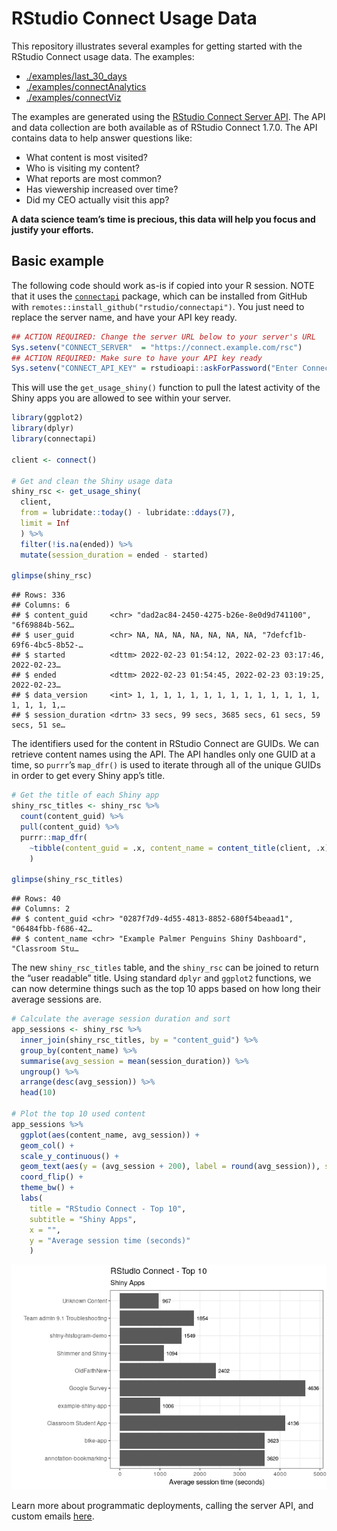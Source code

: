 
# RStudio Connect Usage Data

This repository illustrates several examples for getting started with
the RStudio Connect usage data. The examples:

-   [./examples/last_30_days](./examples/last_30_days)
-   [./examples/connectAnalytics](./examples/connectAnalytics)
-   [./examples/connectViz](./examples/connectViz)

The examples are generated using the [RStudio Connect Server
API](https://docs.rstudio.com/connect/api). The API and data collection
are both available as of RStudio Connect 1.7.0. The API contains data to
help answer questions like:

-   What content is most visited?
-   Who is visiting my content?
-   What reports are most common?
-   Has viewership increased over time?
-   Did my CEO actually visit this app?

**A data science team’s time is precious, this data will help you focus
and justify your efforts.**

## Basic example

The following code should work as-is if copied into your R session. NOTE
that it uses the [`connectapi`](https://github.com/rstudio/connectapi)
package, which can be installed from GitHub with
`remotes::install_github("rstudio/connectapi")`. You just need to
replace the server name, and have your API key ready.

``` r
## ACTION REQUIRED: Change the server URL below to your server's URL
Sys.setenv("CONNECT_SERVER"  = "https://connect.example.com/rsc") 
## ACTION REQUIRED: Make sure to have your API key ready
Sys.setenv("CONNECT_API_KEY" = rstudioapi::askForPassword("Enter Connect Token:")) 
```

This will use the `get_usage_shiny()` function to pull the latest
activity of the Shiny apps you are allowed to see within your server.

``` r
library(ggplot2)
library(dplyr)
library(connectapi)

client <- connect()

# Get and clean the Shiny usage data
shiny_rsc <- get_usage_shiny(
  client,
  from = lubridate::today() - lubridate::ddays(7), 
  limit = Inf
  ) %>%
  filter(!is.na(ended)) %>%
  mutate(session_duration = ended - started)

glimpse(shiny_rsc)
```

    ## Rows: 336
    ## Columns: 6
    ## $ content_guid     <chr> "dad2ac84-2450-4275-b26e-8e0d9d741100", "6f69884b-562…
    ## $ user_guid        <chr> NA, NA, NA, NA, NA, NA, NA, "7defcf1b-69f6-4bc5-8b52-…
    ## $ started          <dttm> 2022-02-23 01:54:12, 2022-02-23 03:17:46, 2022-02-23…
    ## $ ended            <dttm> 2022-02-23 01:54:45, 2022-02-23 03:19:25, 2022-02-23…
    ## $ data_version     <int> 1, 1, 1, 1, 1, 1, 1, 1, 1, 1, 1, 1, 1, 1, 1, 1, 1, 1,…
    ## $ session_duration <drtn> 33 secs, 99 secs, 3685 secs, 61 secs, 59 secs, 51 se…

The identifiers used for the content in RStudio Connect are GUIDs. We
can retrieve content names using the API. The API handles only one GUID
at a time, so `purrr`’s `map_dfr()` is used to iterate through all of
the unique GUIDs in order to get every Shiny app’s title.

``` r
# Get the title of each Shiny app
shiny_rsc_titles <- shiny_rsc %>%
  count(content_guid) %>% 
  pull(content_guid) %>%
  purrr::map_dfr(
    ~tibble(content_guid = .x, content_name = content_title(client, .x))
    )

glimpse(shiny_rsc_titles)
```

    ## Rows: 40
    ## Columns: 2
    ## $ content_guid <chr> "0287f7d9-4d55-4813-8852-680f54beaad1", "06484fbb-f686-42…
    ## $ content_name <chr> "Example Palmer Penguins Shiny Dashboard", "Classroom Stu…

The new `shiny_rsc_titles` table, and the `shiny_rsc` can be joined to
return the “user readable” title. Using standard `dplyr` and `ggplot2`
functions, we can now determine things such as the top 10 apps based on
how long their average sessions are.

``` r
# Calculate the average session duration and sort
app_sessions <- shiny_rsc %>%
  inner_join(shiny_rsc_titles, by = "content_guid") %>%
  group_by(content_name) %>%
  summarise(avg_session = mean(session_duration)) %>%
  ungroup() %>%
  arrange(desc(avg_session)) %>%
  head(10)
  
# Plot the top 10 used content
app_sessions %>%
  ggplot(aes(content_name, avg_session)) +
  geom_col() +
  scale_y_continuous() +
  geom_text(aes(y = (avg_session + 200), label = round(avg_session)), size = 3) +
  coord_flip() +
  theme_bw() +
  labs(
    title = "RStudio Connect - Top 10", 
    subtitle = "Shiny Apps", 
    x = "", 
    y = "Average session time (seconds)"
    )
```

![](README_files/figure-gfm/analyze_data-1.png)<!-- -->

Learn more about programmatic deployments, calling the server API, and
custom emails [here](https://docs.rstudio.com/user).
